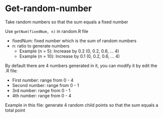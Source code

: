 # Get-random-number
Take random numbers so that the sum equals a fixed number

Use `getNum(fixedNum, n)` in random.R file
- fixedNum: fixed number which is the sum of random numbers
- n: ratio to generate numbers
  - Example (n = 5): Increase by 0.2 (0, 0.2, 0.6, ... 4)
  - Example (n = 10): Increase by 0.1 (0, 0.2, 0.6, ... 4)
  
By default there are 4 numbers generated in it, you can modify it by edit the .R file:
- First number: range from 0 - 4
- Second number: range from 0 - 1
- 3rd number: range from 0 - 1
- 4th number: range from 0 - 4

Example in this file: generate 4 random child points so that the sum equals a total point
